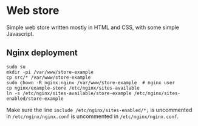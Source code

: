 # Web store
Simple web store written mostly in HTML and CSS, with some simple Javascript.

## Nginx deployment
```
sudo su
mkdir -pi /var/www/store-example
cp src/* /var/www/store-example
sudo chown -R nginx:nginx /var/www/store-example  # nginx user
cp nginx/example-store /etc/nginx/sites-available
ln -s /etc/nginx/sites-available/store-example /etc/nginx/sites-enabled/store-example
```

Make sure the line `include /etc/nginx/sites-enabled/*;` is uncommented in `/etc/nginx/nginx.conf` is uncommented in `/etc/nginx/nginx.conf`.
